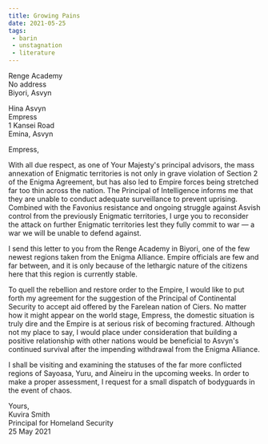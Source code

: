 ```yaml
---
title: Growing Pains
date: 2021-05-25
tags:
 - barin
 - unstagnation
 - literature
---
```

Renge Academy\
No address\
Biyori, Asvyn

<!-- excerpt -->

Hina Asvyn\
Empress\
1 Kansei Road\
Emina, Asvyn

Empress,

With all due respect, as one of Your Majesty's principal advisors, the mass annexation of Enigmatic territories is not only in grave violation of Section 2 of the Enigma Agreement, but has also led to Empire forces being stretched far too thin across the nation. The Principal of Intelligence informs me that they are unable to conduct adequate surveillance to prevent uprising. Combined with the Favonius resistance and ongoing struggle against Asvish control from the previously Enigmatic territories, I urge you to reconsider the attack on further Enigmatic territories lest they fully commit to war — a war we will be unable to defend against.

I send this letter to you from the Renge Academy in Biyori, one of the few newest regions taken from the Enigma Alliance. Empire officials are few and far between, and it is only because of the lethargic nature of the citizens here that this region is currently stable.

To quell the rebellion and restore order to the Empire, I would like to put forth my agreement for the suggestion of the Principal of Continental Security to accept aid offered by the Farelean nation of Ciers. No matter how it might appear on the world stage, Empress, the domestic situation is truly dire and the Empire is at serious risk of becoming fractured. Although not my place to say, I would place under consideration that building a positive relationship with other nations would be beneficial to Asvyn's continued survival after the impending withdrawal from the Enigma Alliance.

I shall be visiting and examining the statuses of the far more conflicted regions of Sayoasa, Yuru, and Aineiru in the upcoming weeks. In order to make a proper assessment, I request for a small dispatch of bodyguards in the event of chaos.

Yours,\
Kuvira Smith\
Principal for Homeland Security\
25 May 2021
